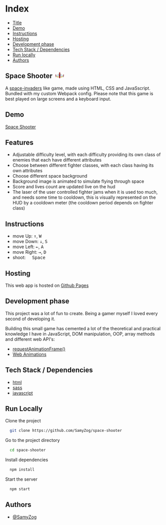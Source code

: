 # Index
-   [Title](#title)
-   [Demo](#demo)
-   [Instructions](#instructions)
-   [Hosting](#host)
-   [Development phase](#dev-phase)
-   [Tech Stack / Dependencies](#deps)
-   [Run locally](#run)
-   [Authors](#authors)

<h2 id="title">Space Shooter&nbsp;&nbsp;<img src="src/assets/fighter/red.png" height="20"/></h2>

A [space-invaders](https://en.wikipedia.org/wiki/Space_Invaders) like game, made using HTML, CSS and JavaSscript. Bundled with my custom Webpack config. Please note that this game is best played on large screens and a keyboard input.

<h2 id="demo">Demo</h2>

[Space Shooter](https://samyzog.github.io/space-shooter/)

<h2 id="features">Features</h2>

-   Adjustable difficulty level, with each difficulty providing its own class of enemies that each have different
    attributes
-   Choose between different fighter classes, with each class having its own attributes
-   Choose different space background
-   Background image is animated to simulate flying through space
-   Score and lives count are updated live on the hud
-   The laser of the user controlled fighter jams when it is used too much, and needs some time to cooldown, this is
    visually represented on the HUD by a cooldown meter (the cooldown period depends on fighter class)

<h2 id="demo">Instructions</h2>

-   move Up: <kbd>&#8593;</kbd>, <kbd>W</kbd>
-   move Down: <kbd>&#8595;</kbd>, <kbd>S</kbd>
-   move Left: <kbd>&#8592;</kbd>, <kbd>A</kbd>
-   move Right: <kbd>&#8594;</kbd>, <kbd>D</kbd>
-   shoot: <kbd>&nbsp;&nbsp;Space&nbsp;&nbsp;</kbd>

<h2 id="host">Hosting</h2>

This web app is hosted on [Github Pages](https://pages.github.com/)

<h2 id="dev-phase">Development phase</h2>

This project was a lot of fun to create. Being a gamer myself I loved every second of developing it.

Building this small game has cemented a lot of the theoretical and practical knowledge I have in JavaScript, DOM
manipulation, OOP, array methods and different web API's:

-   [requestAnimationFrame()](https://developer.mozilla.org/en-US/docs/Web/API/window/requestAnimationFrame)
-   [Web Animations](https://developer.mozilla.org/en-US/docs/Web/API/Web_Animations_API)

<h2 id="deps">Tech Stack / Dependencies</h2>

-   [html](#)
-   [sass](https://sass-lang.com/)
-   [javascript](#)

<h2 id="run">Run Locally</h2>

Clone the project

```bash
  git clone https://github.com/SamyZog/space-shooter
```

Go to the project directory

```bash
  cd space-shooter
```

Install dependencies

```bash
  npm install
```

Start the server

```bash
  npm start
```

<h2 id="authors">Authors</h2>

-   [@SamyZog](https://www.github.com/SamyZog)
